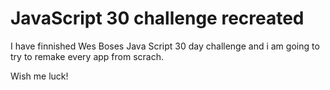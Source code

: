 

# JavaScript 30 challenge recreated 

I have finnished Wes Boses Java Script 30 day challenge and i am going to try to remake every app from scrach.

Wish me luck!
